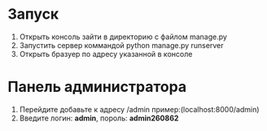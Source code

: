 # Запуск
1. Открыть консоль зайти в директорию с файлом manage.py
2. Запустить сервер коммандой python manage.py runserver
3. Открыть бразуер по адресу указанной в консоле

# Панель администратора
1. Перейдите добавьте к адресу /admin пример:(localhost:8000/admin)
2. Введите логин: <strong>admin</strong>, пороль: <strong>admin260862</strong>
